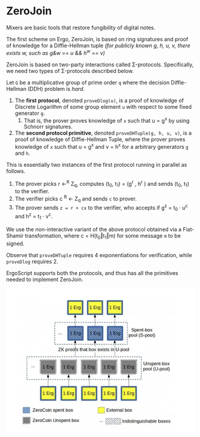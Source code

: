 # ZeroJoin

Mixers are basic tools that restore fungibility of digital notes.

The first scheme on Ergo, ZeroJoin, is based on ring signatures and proof of knowledge for a Diffie-Hellman tuple *(for publicly known g, h, u, v, there exists w, such as g&w == u && h<sup>w</sup> == v)*

ZeroJoin is based on two-party interactions called Σ-protocols. Specifically, we need two types of Σ-protocols described below. 

Let `G` be a multiplicative group of prime order `q` where the decision Diffie-Hellman (DDH) problem is *hard*. 

1. The **first protocol**, denoted `proveDlog(u)`, is a proof of knowledge of Discrete Logarithm of some group element `u` with respect to some fixed generator `g`. 
      1. That is, the prover proves knowledge of `x` such that u = g<sup>x</sup> by using Schnorr signatures.  
2. The **second protocol primitive**, denoted `proveDHTuple(g, h, u, v)`, is a proof of knowledge of Diffie-Hellman Tuple, where the prover proves knowledge of `x` such that u = g<sup>x</sup> and v = h<sup>x</sup> for a arbitrary generators `g` and `h`. 

This is essentially two instances of the first protocol running in parallel as follows.

1. The prover picks r ←<sup>R</sup> Z<sub>q</sub>, computes (t<sub>0</sub>, t<sub>1</sub>) = (g<sup>r</sup> , h<sup>r</sup> ) and sends (t<sub>0</sub>, t<sub>1</sub>) to the verifier.
2. The verifier picks c <sup>R</sup> ← Z<sub>q</sub> and sends `c` to prover.
3. The prover sends `z = r + cx` to the verifier, who accepts if g<sup>z</sup> = t<sub>0</sub> · u<sup>c</sup> and h<sup>z</sup> = t<sub>1</sub> · v<sup>c</sup>.

We use the non-interactive variant of the above protocol obtained via a Fiat-Shamir transformation, where c = H(t<sub>0</sub>‖t<sub>1</sub>‖m) for some message `m` to be signed. 

Observe that `proveDHTuple` requires 4 exponentiations for verification, while `proveDlog` requires 2. 

ErgoScript supports both the protocols, and thus has all the primitives needed to implement ZeroJoin.

![](../../assets/img/scs/zerojoin.png)
